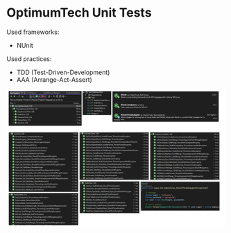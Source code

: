 # OptimumTech Unit Tests

Used frameworks:
- NUnit

Used practices:
- TDD (Test-Driven-Development)
- AAA (Arrange-Act-Assert)

![alt text](https://github.com/YevheniiSarancha/OptimumTech/blob/master/Views/Resources/ReadmePics/screenshot.png)
